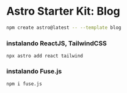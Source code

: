 # Astro Starter Kit: Blog

```sh
npm create astro@latest -- --template blog
```
### instalando ReactJS, TailwindCSS
```
npx astro add react tailwind
```

### instalando Fuse.js
```
npm i fuse.js
```
